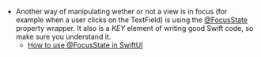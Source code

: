 - Another way of manipulating wether or not a view is in focus (for example when a user clicks on the TextField) is using the [@FocusState](https://developer.apple.com/documentation/swiftui/focusstate) property wrapper. It also is a *KEY* element of writing good Swift code, so make sure you understand it.
	- [How to use @FocusState in SwiftUI](https://youtu.be/9OC8e0OULBg?si=Wggss-chvwBsbdfE)